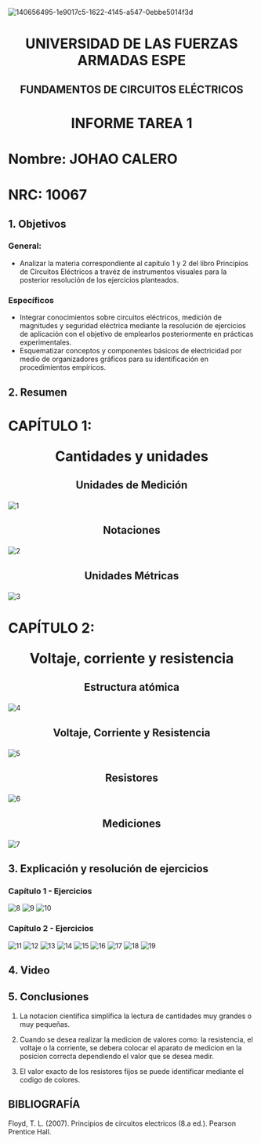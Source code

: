 ![140656495-1e9017c5-1622-4145-a547-0ebbe5014f3d](https://user-images.githubusercontent.com/116811166/200706656-e7522ce6-0d6a-43f8-b756-ec9f56d6bef4.png)
# <p align=center> UNIVERSIDAD DE LAS FUERZAS ARMADAS ESPE 
## <p align=center> FUNDAMENTOS DE CIRCUITOS ELÉCTRICOS
# <p align=center>  INFORME TAREA 1
# Nombre: JOHAO CALERO <p align=right>   
# NRC: 10067

## 1. Objetivos
  ### General: 
  * Analizar la materia correspondiente al capítulo 1 y 2 del libro Principios de Circuitos Eléctricos a travéz de instrumentos visuales para la posterior resolución de los ejercicios planteados.
  ### Específicos
  * Integrar conocimientos sobre circuitos eléctricos, medición de magnitudes y seguridad eléctrica mediante la resolución de ejercicios de aplicación con el objetivo de emplearlos posteriormente en prácticas experimentales.
  * Esquematizar conceptos y componentes básicos de electricidad por medio de organizadores gráficos para su identificación en procedimientos empíricos.
 
## 2. Resumen
# CAPÍTULO 1: <p align=center> Cantidades y unidades
## <p align=center> Unidades de Medición
![1](https://user-images.githubusercontent.com/116811166/200740013-cd061ca6-e7f2-4680-aecd-43b202f32a84.png)
## <p align=center> Notaciones
![2](https://user-images.githubusercontent.com/116811166/200746982-29af54bb-f1db-462a-ac3e-42cce254750b.png)
## <p align=center> Unidades Métricas
![3](https://user-images.githubusercontent.com/116811166/200749063-3ed543a3-2b9f-4c8c-a633-00bbf083f80a.png)
 # CAPÍTULO 2: <p align=center> Voltaje, corriente y resistencia
## <p align=center> Estructura atómica
![4](https://user-images.githubusercontent.com/116811166/200749344-94c26d68-e107-47c3-8dd5-c3096a96df86.png)
## <p align=center> Voltaje, Corriente y Resistencia
![5](https://user-images.githubusercontent.com/116811166/200749693-e2d2e0f4-b093-4999-a567-499907e6d3c1.png)
## <p align=center> Resistores
![6](https://user-images.githubusercontent.com/116811166/200749998-c508fa89-6763-4543-9241-c9a2bbf0db42.png)
## <p align=center> Mediciones
![7](https://user-images.githubusercontent.com/116811166/200984147-ed1352ff-4158-47db-9302-3d959f3f81de.png)
## 3. Explicación y resolución de ejercicios
### Capítulo 1 - Ejercicios
![8](https://user-images.githubusercontent.com/116811166/200993693-810fd8da-53b0-4c2a-84ab-21a3a90984f6.png)
![9](https://user-images.githubusercontent.com/116811166/200993711-45d04c50-5afe-4133-8f28-18e02a379caf.jpeg)
![10](https://user-images.githubusercontent.com/116811166/200993781-82a3e70c-feea-4a65-b9b6-c68e36e0fe35.png)
  
  ### Capítulo 2 - Ejercicios
![11](https://user-images.githubusercontent.com/116811166/200997618-9faba8e9-56bb-4d3e-8c6b-0b45065ceefa.jpeg)
![12](https://user-images.githubusercontent.com/116811166/200997625-7957e448-bbb5-4c87-b168-ec854eec93d0.jpeg)
![13](https://user-images.githubusercontent.com/116811166/200997635-3fc3c86b-9446-4fa6-9917-2979f004bf5a.jpeg)
![14](https://user-images.githubusercontent.com/116811166/200997647-c78e69c0-abfa-4f0f-b297-684d5314546d.jpeg)
![15](https://user-images.githubusercontent.com/116811166/200997655-cce046a4-4809-4517-a81e-3777510449ef.png)
![16](https://user-images.githubusercontent.com/116811166/200997664-180d7b03-d41e-4a0e-845e-ff840e642d74.png)
![17](https://user-images.githubusercontent.com/116811166/200997671-f7554c44-3efa-4b42-8c8a-985ec368a325.png)
![18](https://user-images.githubusercontent.com/116811166/200997681-eb8fc43c-d926-4f43-bae9-b47b5d71cc3c.png)
![19](https://user-images.githubusercontent.com/116811166/200997686-2ee8a94c-3e85-4059-973d-1e5382c4d119.png)
## 4. Video
  
## 5. Conclusiones
1. La notacion cientifica simplifica la lectura de cantidades muy grandes o muy pequeñas.

2. Cuando se desea realizar la medicion de valores como: la resistencia, el voltaje o la corriente, se debera colocar el aparato de medicion en la posicion correcta dependiendo el valor que se desea medir.

3. El valor exacto de los resistores fijos se puede identificar mediante el codigo de colores.
## BIBLIOGRAFÍA

Floyd, T. L. (2007). Principios de circuitos electricos (8.a ed.). Pearson Prentice Hall.
